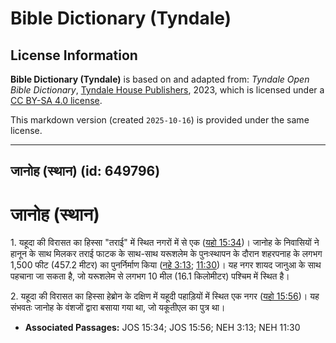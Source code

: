 # Bible Dictionary (Tyndale)

## License Information

**Bible Dictionary (Tyndale)** is based on and adapted from: _Tyndale Open Bible Dictionary_, [Tyndale House Publishers](https://tyndaleopenresources.com/), 2023, which is licensed under a [CC BY-SA 4.0 license](https://creativecommons.org/licenses/by-sa/4.0/legalcode.en).

This markdown version (created `2025-10-16`) is provided under the same license.



--------------------------------

## जानोह (स्थान) (id: 649796)

जानोह (स्थान)
=============

1\. यहूदा की विरासत का हिस्सा "तराई" में स्थित नगरों में से एक ([यहो 15:34](https://ref.ly/Josh15:34))। जानोह के निवासियों ने हानून के साथ मिलकर तराई फाटक के साथ\-साथ यरूशलेम के पुनःस्थापन के दौरान शहरपनाह के लगभग 1,500 फीट (457\.2 मीटर) का पुनर्निर्माण किया ([नहे 3:13](https://ref.ly/Neh3:13); [11:30](https://ref.ly/Neh11:30))। यह नगर शायद जानुआ के साथ पहचाना जा सकता है, जो यरूशलेम से लगभग 10 मील (16\.1 किलोमीटर) पश्चिम में स्थित है।

2\. यहूदा की विरासत का हिस्सा हेब्रोन के दक्षिण में यहूदी पहाड़ियों में स्थित एक नगर ([यहो 15:56](https://ref.ly/Josh15:56))। यह संभवतः जानोह के वंशजों द्वारा बसाया गया था, जो यकूतीएल का पुत्र था।

* **Associated Passages:** JOS 15:34; JOS 15:56; NEH 3:13; NEH 11:30


